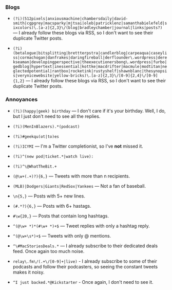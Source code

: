 ### Blogs
* `(?i)(512pixels|anxiousmachine|chambersdaily|david-smith|cgpgrey|macsparky|mjtsai|oleb|patricklenz|samanthabielefeld|sixcolors)\.[a-z]{2,3}\/(blog|bradleychamber|journal|links|posts?)` — I already follow these blogs via RSS, so I don't want to see their duplicate Twitter posts.

* `(?i)(betalogue|bitsplitting|brettterpstra|candlerblog|carpeaqua|caseyliss|cormachogan|danfrakes|daringfireball|derflounder\.wordpress|derekseaman|developingperspective|theexecutionersbong\.wordpress|furbo|gedblog|hypertext|inessential|kottke|macdrifter|macmule|modtitan|neglectedpotential|rantbox|rocketink|rustyshelf|shawnblanc|thesynopsis|verynicewebsite|yellow-bricks)\.[a-z]{2,3}\/[0-9]{2,4}\/[0-9]{1,2}` — I already follow these blogs via RSS, so I don't want to see their duplicate Twitter posts.

### Annoyances
* `(?i)(happy|geek) birthday` — I don't care if it's your birthday. Well, I do, but I just don't need to see all the replies.

* `(?i)(MenInBlazers).*(podcast)`

* `(?i)#geekqu(ot|to)es`

* `(?i)ICYMI` — I'm a Twitter completionist, so I've __not__ missed it.

* `(?i)^(new pod|ticket.*|watch live):`

* `(?i)^\@WhatTheBit.+`

* `(@\w+(.+)?){6,}` — Tweets with more than n recipients.

* `(MLB)|Dodgers|Giants|RedSox|Yankees` — Not a fan of baseball.

* `\n{5,}` — Posts with 5+ new lines.

* `(#.*?){6,}` — Posts with 6+ hastags.

* `#\w{20,}` — Posts that contain long hashtags.

* `^(@\w+ *)*(#\w+ *)+$` — Tweet replies with only a hashtag reply.

* `^(@\w+\s*)+$` — Tweets with only @ mentions.

* `^\#MacStoriesDeals.*` — I already subscribe to their dedicated deals feed. Once again too much noise.

* `relay\.fm\/(.+\/[0-9]+|live)` - I already subscribe to some of their podcasts and follow their podcasters, so seeing the constant tweets makes it noisy.

* `^I just backed.*@Kickstarter` - Once again, I don't need to see it.